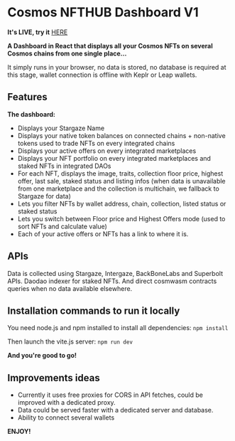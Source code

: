 # Cosmos NFTHUB Dashboard V1
**It's LIVE, try it** [HERE](https://cosmosnfthub.xyz/) 

**A Dashboard in React that displays all your Cosmos NFTs on several Cosmos chains from one single place...**
 
It simply runs in your browser, no data is stored, no database is required at this stage, wallet connection is offline with Keplr or Leap wallets.
 
 <!-- *Feel free to support me by donating any token on Stargaze chain at: `stars1d2y72xglnyrphze97kqfmccysdqpf4996srcyj`*  -->

## Features
**The dashboard:**
* Displays your Stargaze Name
* Displays your native token balances on connected chains + non-native tokens used to trade NFTs on every integrated chains
* Displays your active offers on every integrated marketplaces
* Displays your NFT portfolio on every integrated marketplaces and staked NFTs in integrated DAOs
* For each NFT, displays the image, traits, collection floor price, highest offer, last sale, staked status and listing infos (when data is unavailable from one marketplace and the collection is multichain, we fallback to Stargaze for data)
* Lets you filter NFTs by wallet address, chain, collection, listed status or staked status
* Lets you switch between Floor price and Highest Offers mode (used to sort NFTs and calculate value)
* Each of your active offers or NFTs has a link to where it is.

## APIs
Data is collected using Stargaze, Intergaze, BackBoneLabs and Superbolt APIs.
Daodao indexer for staked NFTs. And direct cosmwasm contracts queries when no data available elsewhere.

## Installation commands to run it locally
You need node.js and npm installed to install all dependencies: `npm install`
 
Then launch the vite.js server: `npm run dev`

**And you're good to go!**


## Improvements ideas
* Currently it uses free proxies for CORS in API fetches, could be improved with a dedicated proxy. 
* Data could be served faster with a dedicated server and database.
* Ability to connect several wallets


**ENJOY!**

